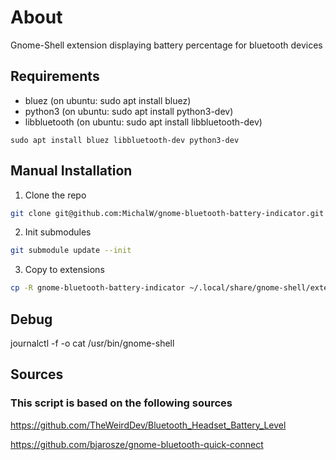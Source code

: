 # About

Gnome-Shell extension displaying battery percentage for bluetooth devices

## Requirements

* bluez (on ubuntu: sudo apt install bluez)
* python3 (on ubuntu: sudo apt install python3-dev)
* libbluetooth (on ubuntu: sudo apt install libbluetooth-dev)

```
sudo apt install bluez libbluetooth-dev python3-dev
```

## Manual Installation

1. Clone the repo
```sh
git clone git@github.com:MichalW/gnome-bluetooth-battery-indicator.git
```

2. Init submodules
```sh
git submodule update --init
```

3. Copy to extensions
```sh
cp -R gnome-bluetooth-battery-indicator ~/.local/share/gnome-shell/extensions/bluetooth-battery@michalw.github.com
```

## Debug
journalctl -f -o cat /usr/bin/gnome-shell


## Sources
### This script is based on the following sources

https://github.com/TheWeirdDev/Bluetooth_Headset_Battery_Level

https://github.com/bjarosze/gnome-bluetooth-quick-connect
